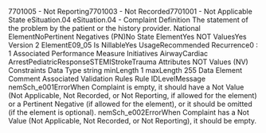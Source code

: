 

7701005 - Not Reporting7701003 - Not Recorded7701001 - Not Applicable
State
eSituation.04
eSituation.04 - Complaint
Definition
The statement of the problem by the patient or the history provider.
National ElementNoPertinent Negatives (PN)No
State ElementYes
NOT ValuesYes
Version 2 ElementE09_05
Is NillableYes
UsageRecommended
Recurrence0 : 1
Associated Performance Measure Initiatives
AirwayCardiac ArrestPediatricResponseSTEMIStrokeTrauma
Attributes
NOT Values (NV)
Constraints
Data Type
string
minLength
1
maxLength
255
Data Element Comment
Associated Validation Rules
Rule IDLevelMessage
nemSch_e001ErrorWhen Complaint is empty, it should have a Not Value (Not Applicable, Not Recorded, or Not
Reporting, if allowed for the element) or a Pertinent Negative (if allowed for the element), or it
should be omitted (if the element is optional).
nemSch_e002ErrorWhen Complaint has a Not Value (Not Applicable, Not Recorded, or Not Reporting), it should be
empty.